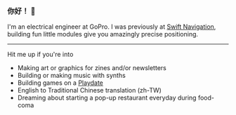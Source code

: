 ### 你好！ 👋

I'm an electrical engineer at GoPro. I was previously at [Swift Navigation](https://www.swiftnav.com), building fun little modules give you amazingly precise positioning.

---

Hit me up if you're into
- Making art or graphics for zines and/or newsletters
- Building or making music with synths
- Building games on a [Playdate](https://play.date)
- English to Traditional Chinese translation (zh-TW)
- Dreaming about starting a pop-up restaurant everyday during food-coma


<!--
**acer/acer** is a ✨ _special_ ✨ repository because its `README.md` (this file) appears on your GitHub profile.

Here are some ideas to get you started:

- 🔭 I’m currently working on ...
- 🌱 I’m currently learning ...
- 👯 I’m looking to collaborate on ...
- 🤔 I’m looking for help with ...
- 💬 Ask me about ...
- 📫 How to reach me: ...
- 😄 Pronouns: ...
- ⚡ Fun fact: ...

-->
